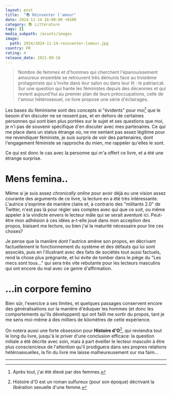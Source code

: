 ```yaml
---
layout: post
title:  "📚 Réinventer l'amour"
date: 2024-11-14 16:00:00 +0100
category: 📚 Littérature
tags: []
media_subpath: /assets/images
image:
  path: 2024/2024-11-14-reinventer-lamour.jpg
country: FR
rating: 4
release_date: 2021-09-16
---
```


>Nombre de femmes et d'hommes qui cherchent l'épanouissement amoureux ensemble se retrouvent très démunis face au troisième protagoniste qui s'invite dans leur salon ou dans leur lit : le patriarcat. Sur une question qui hante les féministes depuis des décennies et qui revient aujourd'hui au premier plan de leurs préoccupations, celle de l'amour hétérosexuel, ce livre propose une série d'éclairages.

Les bases du féminisme sont des concepts si "évidents" pour moi[^1] que le besoin d'en discuter ne se ressent pas, et en dehors de certaines personnes qui sont bien plus portées sur le sujet et ses questions que moi, je n'i pas de souvenir spécifique d'en discuter avec mes partenaires. Ce qui me place dans un status étrange où, ne me sentant pas assez légitime pour me revendiquer féministe, je suis surpris de voir des partenaires, dont l'engagement féministe se rapproche du mien, me rappeler qu'elles le sont.

Ce qui est donc le cas avec la personne qui m'a offert ce livre, et a été une étrange surprise.

# Mens femina..

Même si je suis assez *chronically online* pour avoir déjà eu une vision assez courante des arguments de ce livre, la lecture en a été très intéressante. L'autrice s'exprime de manière claire et, à contrario des "militants 2.0" de Twitter, n'est pas là pour régler ses comptes avec qui que ce soit, ou même appeler à la vindicte envers le lecteur mâle qui se serait aventuré ici. Peut-être mon adhésion à ces idées a-t-elle joué dans mon acception des propos, biaisant ma lecture, ou bien j'ai la maturité nécessaire pour lire ces choses?

Je pense que la manière dont l'autrice amène son propos, en décrivant factuellement le fonctionnement du système et des défauts qui lui sont associés, puis en l'illustrant avec des faits de sociétés tout aussi factuels, rend la chose plus prégnante, et lui évite de tomber dans le piège du "Les mecs sont tous..." qui sera très vite rebutante pour les lecteurs masculins qui ont encore du mal avec ce genre d'affirmation.

# ...in corpore femino

Bien sûr, l'exercice a ses limites, et quelques passages conservent encore des généralisations sur la manière d'éduquer les hommes (et donc les comportements qu'ils développent) qui ont failli me sortir du propos, tant je me sens moi-même à des milliers de kilomètres de cette expérience.

On notera aussi une forte obsession pour **Histoire d'O**[^2], qui reviendra tout le long du livre, jusqu'à le priver d'une conclusion efficace: la question initiale a été décrite avec soin, mais à part éveiller le lecteur masculin à être plus consciencieux de l'attention qu'il prodiguera dans ses propres relations hétérosexuelles, la fin du livre me laisse malheureusement sur ma faim...

* * *
[^1]: Après tout, j'ai été élevé par des femmes.
[^2]: <span><wiki>Histoire d'O</wiki></span> est un roman sulfureux (pour son époque) décrivant la libération sexuelle d'une femme.
